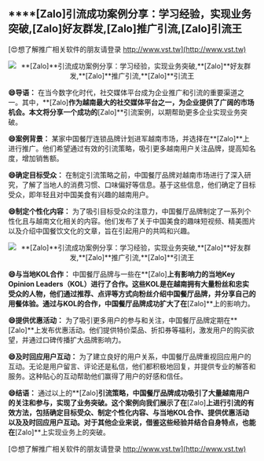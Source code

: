 ## ****[Zalo]**引流成功案例分享：学习经验，实现业务突破,**[Zalo]**好友群发,**[Zalo]**推广引流,**[Zalo]**引流王**

[😍想了解推广相关软件的朋友请登录 http://www.vst.tw](http://www.vst.tw)

 <center><img src="https://vst.tw/MP4/tuiguang/png/2.png" alt="**[Zalo]**引流成功案例分享：学习经验，实现业务突破,**[Zalo]**好友群发,**[Zalo]**推广引流,**[Zalo]**引流王"></center>

**😄导语：**
在当今数字化时代，社交媒体平台成为企业推广和引流的重要渠道之一。其中，**[Zalo]**作为越南最大的社交媒体平台之一，为企业提供了广阔的市场机会。本文将分享一个成功的**[Zalo]**引流案例，以期帮助更多企业实现业务突破。

**😄案例背景：**
某家中国餐厅连锁品牌计划进军越南市场，并选择在**[Zalo]**上进行推广。他们希望通过有效的引流策略，吸引更多越南用户关注品牌，提高知名度，增加销售额。

**😄确定目标受众：**
在制定引流策略之前，中国餐厅品牌对越南市场进行了深入研究，了解了当地人的消费习惯、口味偏好等信息。基于这些信息，他们确定了目标受众，即年轻且对中国美食有兴趣的越南用户。

**😄制定个性化内容：**
为了吸引目标受众的注意力，中国餐厅品牌制定了一系列个性化且与越南文化相关的内容。他们发布了关于中国美食的趣味短视频、精美图片以及介绍中国餐饮文化的文章，旨在引起用户的共鸣和兴趣。

 <center><img src="https://vst.tw/MP4/tuiguang/png/1.png" alt="**[Zalo]**引流成功案例分享：学习经验，实现业务突破,**[Zalo]**好友群发,**[Zalo]**推广引流,**[Zalo]**引流王"></center>

**😄与当地KOL合作：**
中国餐厅品牌与一些在**[Zalo]**上有影响力的当地Key Opinion Leaders（KOL）进行了合作。这些KOL是在越南拥有大量粉丝和忠实受众的人物，他们通过推荐、点评等方式向粉丝介绍中国餐厅品牌，并分享自己的用餐体验。通过与KOL的合作，中国餐厅品牌成功扩大了在**[Zalo]**上的影响力。

**😄提供优惠活动：**
为了吸引更多用户的参与和关注，中国餐厅品牌定期在**[Zalo]**上发布优惠活动。他们提供特价菜品、折扣券等福利，激发用户的购买欲望，并通过口碑传播扩大品牌影响力。

**😄及时回应用户互动：**
为了建立良好的用户关系，中国餐厅品牌重视回应用户的互动。无论是用户留言、评论还是私信，他们都积极地回复，并提供专业的解答和服务。这种贴心的互动帮助他们赢得了用户的好感和信任。

**😄结语：**
通过以上的**[Zalo]**引流策略，中国餐厅品牌成功吸引了大量越南用户的关注和参与，实现了业务突破。这个案例向我们展示了在**[Zalo]**上进行引流的有效方法，包括确定目标受众、制定个性化内容、与当地KOL合作、提供优惠活动以及及时回应用户互动。对于其他企业来说，借鉴这些经验并结合自身特点，也能在**[Zalo]**上实现业务上的突破。

[😍想了解推广相关软件的朋友请登录 http://www.vst.tw](http://www.vst.tw)



